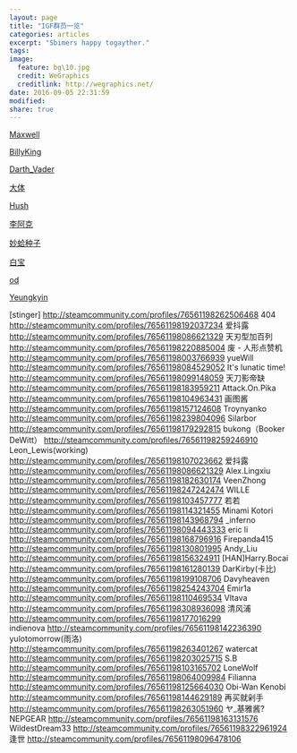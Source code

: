 ```yaml
---
layout: page
title: "IGF群员一览"
categories: articles
excerpt: "Sbimers happy togayther."
tags: 
image:
  feature: bg\10.jpg
  credit: WeGraphics
  creditlink: http://wegraphics.net/
date: 2016-09-05 22:31:59
modified: 
share: true
---
```


[Maxwell](http://steamcommunity.com/profiles/76561198161052578/)

[BillyKing](http://steamcommunity.com/profiles/76561198131384915)

[Darth_Vader](http://steamcommunity.com/profiles/76561198126545924)

[大体](http://steamcommunity.com/profiles/76561198123333546)

[Hush](http://steamcommunity.com/profiles/76561198152618007)

[李阿克](http://steamcommunity.com/profiles/76561198246508456)

[妙蛤种子](http://steamcommunity.com/profiles/76561198257430625)

[白宝](http://steamcommunity.com/profiles/76561198202852910)

[od](http://steamcommunity.com/profiles/76561198271792984)

[Yeungkyin](http://steamcommunity.com/profiles/76561198222041896)

[stinger]			http://steamcommunity.com/profiles/76561198262506468
404			http://steamcommunity.com/profiles/76561198192037234
爱抖露			http://steamcommunity.com/profiles/76561198086621329
天刃型加百列		http://steamcommunity.com/profiles/76561198220885004
废 - 人形点赞机		http://steamcommunity.com/profiles/76561198003766939
yueWill			http://steamcommunity.com/profiles/76561198084529052
It's lunatic time!	http://steamcommunity.com/profiles/76561198099148059
天刀影帝缺		http://steamcommunity.com/profiles/76561198183959211
Attack.On.Pika		http://steamcommunity.com/profiles/76561198104963431
画图酱			http://steamcommunity.com/profiles/76561198157124608
Troynyanko		http://steamcommunity.com/profiles/76561198239804096
Silarbor		http://steamcommunity.com/profiles/76561198179292815
bukong（Booker DeWitt）	http://steamcommunity.com/profiles/76561198259246910
Leon_Lewis(working)	http://steamcommunity.com/profiles/76561198107023662
爱抖露			http://steamcommunity.com/profiles/76561198086621329
Alex.Lingxiu		http://steamcommunity.com/profiles/76561198182630174
VeenZhong		http://steamcommunity.com/profiles/76561198247242474
WILLE			http://steamcommunity.com/profiles/76561198103457777
若若			http://steamcommunity.com/profiles/76561198114321455
Minami Kotori		http://steamcommunity.com/profiles/76561198143968794
_inferno		http://steamcommunity.com/profiles/76561198094443333
eric li			http://steamcommunity.com/profiles/76561198168796916
Firepanda415		http://steamcommunity.com/profiles/76561198130801995
Andy_Liu		http://steamcommunity.com/profiles/76561198156324911
[HAN]Harry.Bocai	http://steamcommunity.com/profiles/76561198161280139
DarKirby(卡比)		http://steamcommunity.com/profiles/76561198199108706
Davyheaven		http://steamcommunity.com/profiles/76561198254243704
Emir1a			http://steamcommunity.com/profiles/76561198110469534
Vltava			http://steamcommunity.com/profiles/76561198308936098
清风浦			http://steamcommunity.com/profiles/76561198177016299	
indienova		http://steamcommunity.com/profiles/76561198142236390
yulotomorrow(雨洛)	http://steamcommunity.com/profiles/76561198263401267
watercat		http://steamcommunity.com/profiles/76561198203025715
S.B			http://steamcommunity.com/profiles/76561198103165702
LoneWolf		http://steamcommunity.com/profiles/76561198064009984
Filianna		http://steamcommunity.com/profiles/76561198125664030
Obi-Wan Kenobi		http://steamcommunity.com/profiles/76561198144629189
再买就剁手		http://steamcommunity.com/profiles/76561198263051960
ヤ_基雅酱?NEPGEAR	http://steamcommunity.com/profiles/76561198163131576
WildestDream33		http://steamcommunity.com/profiles/76561198322961924
逢世			http://steamcommunity.com/profiles/76561198096478106
